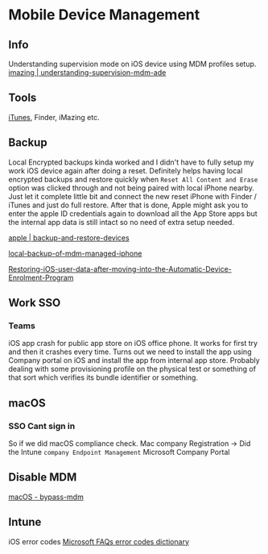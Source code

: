 
# Mobile Device Management

## Info
Understanding supervision mode on iOS device using MDM profiles setup.
[imazing | understanding-supervision-mdm-ade](https://imazing.com/guides/understanding-supervision-mdm-ade)


## Tools
[iTunes](iTunes.md), Finder, iMazing etc.

## Backup

Local Encrypted backups kinda worked and I didn't have to fully setup my work iOS device again after doing a reset.
Definitely helps having local encrypted backups and restore quickly when `Reset All Content and Erase` option was clicked through and not being paired with local iPhone nearby. Just let it complete little bit and connect the new reset iPhone with Finder / iTunes and just do full restore. After that is done, Apple might ask you to enter the apple ID credentials again to download all the App Store apps but the internal app data is still intact so no need of extra setup needed.

[apple | backup-and-restore-devices](https://support.apple.com/guide/deployment/backup-and-restore-devices-depd44f045b4/web)

[local-backup-of-mdm-managed-iphone](https://community.spiceworks.com/topic/2054454-local-backup-of-mdm-managed-iphone)

[Restoring-iOS-user-data-after-moving-into-the-Automatic-Device-Enrolment-Program](https://support.datajar.co.uk/hc/en-us/articles/206944489-Restoring-iOS-user-data-after-moving-into-the-Automatic-Device-Enrolment-Program)

## Work SSO
### Teams 

iOS app crash for public app store on iOS office phone. It works for first try and then it crashes every time.  Turns out we need to install the app using Company portal on iOS and install the app from internal app store. Probably dealing with some provisioning profile on the physical test or something of that sort which verifies its bundle identifier or something. 

## macOS
### SSO Cant sign in

So if we did macOS compliance check.
Mac company Registration -> Did the Intune `company Endpoint Management`
Microsoft Company Portal

## Disable MDM

[macOS - bypass-mdm](https://github.com/assafdori/bypass-mdm)



## Intune

iOS error codes
[Microsoft FAQs error codes dictionary](https://learn.microsoft.com/en-us/troubleshoot/mem/intune/device-enrollment/profile-installation-failed)